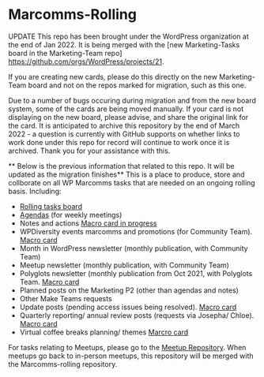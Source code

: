 # Marcomms-Rolling

UPDATE
This repo has been brought under the WordPress organization at the end of Jan 2022. It is being merged with the [new Marketing-Tasks board in the Marketing-Team repo] https://github.com/orgs/WordPress/projects/21. 

If you are creating new cards, please do this directly on the new Marketing-Team board and not on the repos marked for migration, such as this one.

Due to a number of bugs occuring during migration and from the new board system, some of the cards are being moved manually. If your card is not displaying on the new board, please advise, and share the original link for the card. It is anticipated to archive this repository by the end of March 2022 - a question is currently with GitHub supports on whether links to work done under this repo for record will continue to work once it is archived. Thank you for your assistance with this.


**
Below is the previous information that related to this repo. It will be updated as the migration finishes** 
This is a place to produce, store and collborate on all WP Marcomms tasks that are needed on an ongoing rolling basis. 
Including:
- [Rolling tasks board](https://github.com/wpmarketingteam/Marcomms-Rolling-tasks/projects/2)
- [Agendas](https://github.com/wpmarketingteam/Marcomms-Rolling-tasks/issues/6) (for weekly meetings)
- Notes and actions [Macro card in progress](https://github.com/wpmarketingteam/Marcomms-Rolling-tasks/projects/2#card-70929533)
- WPDiversity events marcomms and promotions (for Community Team). [Macro card](https://github.com/wpmarketingteam/Marcomms-Rolling-tasks/issues/54)
- Month in WordPress newsletter (monthly publication, with Community Team)
- Meetup newsletter (monthly publication, with Community Team)
- Polyglots newsletter (monthly publication from Oct 2021, with Polyglots Team. [Macro card](https://github.com/wpmarketingteam/Marcomms-Rolling-tasks/issues/46)
- Planned posts on the Marketing P2 (other than agendas and notes) 
- Other Make Teams requests
- Update posts (pending access issues being resolved). [Macro card](https://github.com/wpmarketingteam/Marcomms-Rolling-tasks/issues/40)
- Quarterly reporting/ annual review posts (requests via Josepha/ Chloe). [Macro card](https://github.com/wpmarketingteam/Marcomms-Rolling-tasks/issues/36)
- Virtual coffee breaks planning/ themes [Marcro card](https://github.com/wpmarketingteam/Marcomms-Rolling-tasks/issues/15)

For tasks relating to Meetups, please go to the [Meetup Repository](https://github.com/wpmarketingteam/Marcomms-Meetups/projects). When meetups go back to in-person meetups, this repository will be merged with the Marcomms-rolling repository.
